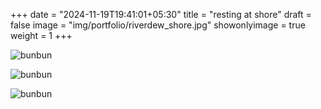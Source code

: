 +++
date = "2024-11-19T19:41:01+05:30"
title = "resting at shore"
draft = false
image = "img/portfolio/riverdew_shore.jpg"
showonlyimage = true
weight = 1
+++

![bunbun](/img/portfolio/riverdew_shore.jpg)

![bunbun](/img/extra/riverdew_ex2.jpg)

![bunbun](/img/extra/riverdew_ex3.jpg)
